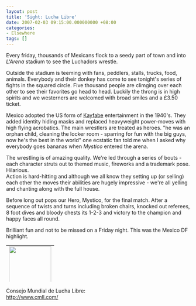 ```yaml
---
layout: post
title: 'Sight: Lucha Libre'
date: 2007-02-03 09:15:00.000000000 +08:00
categories:
- Elsewhere
tags: []
---
```

Every friday, thousands of Mexicans flock to a seedy part of town and into <span style="font-style:italic;">L'Arena</span> stadium to see the Luchadors wrestle.

Outside the stadium is teeming with fans, peddlers, stalls, trucks, food, animals. Everybody and their donkey has come to see tonight's series of fights in the squared circle. Five thousand people are climging over each other to see their favorites go head to head. Luckily the throng is in high spirits and we westerners are welcomed with broad smiles and a £3.50 ticket.

Mexico adopted the US form of <a href="http://en.wikipedia.org/wiki/Kayfabe">Kayfabe</a> entertainment in the 1940's. They added identity hiding masks and replaced heavyweight power-moves with high flying acrobatics. The main wrestlers are treated as heroes. "he was an orphan child, cleaning the locker room - sparring for fun with the big guys, now he's the best in the world" one ecstatic fan told me when I asked why everybody goes bananas when <span style="font-style:italic;">Mystico</span> entered the arena.

The wrestling is of amazing quality. We're led through a series of bouts - each character struts out to themed music, fireworks and a trademark pose. Hilarious.<br />Action is hard-hitting and although we all know they setting up (or selling) each other the moves their abilities are hugely impressive - we're all yelling and chanting along with the full house.

Before long out pops our Hero, Mystico, for the final match. After a sequence of twists and turns including broken chairs, knocked out referees, 8 foot dives and bloody chests its 1-2-3 and victory to the champion and happy faces all round.

Brilliant fun and not to be missed on a Friday night. This was the Mexico DF highlight.<br />
<table style="height:100px;">
<tbody>
<tr>
<td><a href="http://flickr.com/photos/triplefivedrew/388282501/"><img src="/assets/388282501_6c2ea33567.jpg?v=0" alt="" height="115" /></a></td>
</tr>
</tbody>
</table>
Consejo Mundial de Lucha Libre:<br /><a href="http://www.cmll.com/">http://www.cmll.com/</a>

